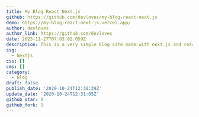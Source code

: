 ```yaml
---
title: My Blog React Next.js
github: https://github.com/devloves/my-blog-react-next.js
demo: https://my-blog-react-next-js.vercel.app/
author: devloves
author_link: https://github.com/devloves
date: 2023-11-27T07:03:02.059Z
description: This is a very simple blog site made with next.js and react
ssg:
  - Nextjs
css: []
cms: []
category:
  - Blog
draft: false
publish_date: '2020-10-24T12:30:39Z'
update_date: '2020-10-24T12:31:05Z'
github_star: 0
github_fork: 1
---
```

